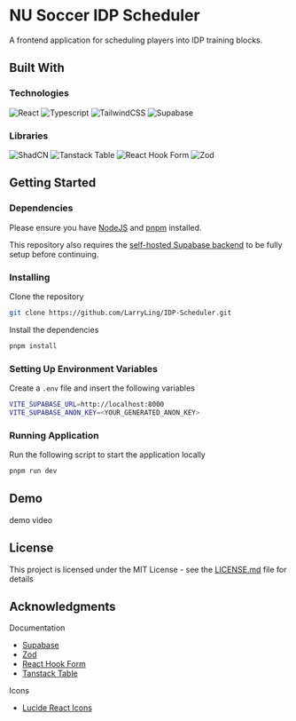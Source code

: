 # NU Soccer IDP Scheduler

A frontend application for scheduling players into IDP training blocks.

## Built With

### Technologies
![React](https://img.shields.io/badge/React-20232A?style=for-the-badge&logo=react&logoColor=61DAFB)
![Typescript](https://img.shields.io/badge/TypeScript-007ACC?style=for-the-badge&logo=typescript&logoColor=white)
![TailwindCSS](https://img.shields.io/badge/Tailwind_CSS-38B2AC?style=for-the-badge&logo=tailwind-css&logoColor=white)
![Supabase](https://img.shields.io/badge/Supabase-181818?style=for-the-badge&logo=supabase&logoColor=white)

### Libraries
![ShadCN](https://img.shields.io/badge/shadcn%2Fui-000000?style=for-the-badge&logo=shadcnui&logoColor=white)
![Tanstack Table](https://img.shields.io/badge/tanstack%20table-FF4154?style=for-the-badge&logo=react%20table&logoColor=white)
![React Hook Form](https://img.shields.io/badge/React%20Hook%20Form-%23EC5990.svg?style=for-the-badge&logo=reacthookform&logoColor=white)
![Zod](https://img.shields.io/badge/zod-%233068b7.svg?style=for-the-badge&logo=zod&logoColor=white)

## Getting Started

### Dependencies

Please ensure you have [NodeJS](https://nodejs.org/en) and [pnpm](https://pnpm.io/installation) installed.

This repository also requires the [self-hosted Supabase backend](https://github.com/LarryLing/IDP-Scheduler-Self-Hosted-Supabase) to be fully setup before continuing.

### Installing

Clone the repository
```sh
git clone https://github.com/LarryLing/IDP-Scheduler.git
```

Install the dependencies
```sh
pnpm install
```

### Setting Up Environment Variables

Create a `.env` file and insert the following variables
```sh
VITE_SUPABASE_URL=http://localhost:8000
VITE_SUPABASE_ANON_KEY=<YOUR_GENERATED_ANON_KEY>
```

### Running Application

Run the following script to start the application locally
```sh
pnpm run dev
```

## Demo

demo video

## License

This project is licensed under the MIT License - see the [LICENSE.md](https://github.com/LarryLing/idp-scheduler/blob/main/LICENSE.md) file for details

## Acknowledgments

Documentation
* [Supabase](https://supabase.com/docs)
* [Zod](https://zod.dev)
* [React Hook Form](https://react-hook-form.com)
* [Tanstack Table](https://tanstack.com/table/latest/docs/introduction)

Icons
* [Lucide React Icons](https://lucide.dev)
